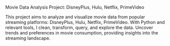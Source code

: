 Movie Data Analysis Project: DisneyPlus, Hulu, Netflix, PrimeVideo

This project aims to analyze and visualize movie data from popular streaming platforms: DisneyPlus, Hulu, Netflix, PrimeVideo. With Python and relevant tools, I clean, transform, query, and explore the data. Uncover trends and preferences in movie consumption, providing insights into the streaming landscape.
